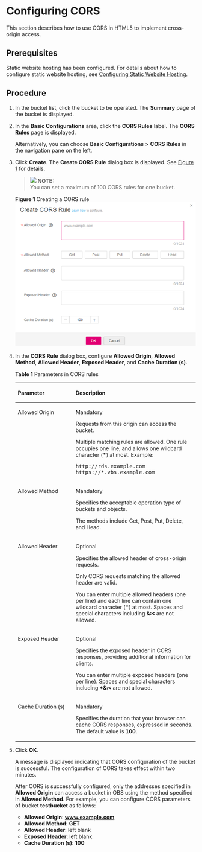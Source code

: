 # Configuring CORS<a name="en-us_topic_0066036542"></a>

This section describes how to use CORS in HTML5 to implement cross-origin access.

## Prerequisites<a name="section48948668114148"></a>

Static website hosting has been configured. For details about how to configure static website hosting, see  [Configuring Static Website Hosting](configuring-static-website-hosting.md).

## Procedure<a name="section54298028"></a>

1.  In the bucket list, click the bucket to be operated. The  **Summary**  page of the bucket is displayed.
2.  In the  **Basic Configurations**  area, click the  **CORS Rules**  label. The  **CORS Rules**  page is displayed.

    Alternatively, you can choose  **Basic Configurations**  \>  **CORS Rules**  in the navigation pane on the left.

3.  Click  **Create**. The  **Create CORS Rule**  dialog box is displayed. See  [Figure 1](#fig2425430173411)  for details.

    >![](/images/icon-note.gif) **NOTE:**   
    >You can set a maximum of 100 CORS rules for one bucket.  

    **Figure  1**  Creating a CORS rule<a name="fig2425430173411"></a>  
    ![](figures/creating-a-cors-rule.png "creating-a-cors-rule")

4.  In the  **CORS Rule**  dialog box, configure  **Allowed Origin**,  **Allowed Method**,  **Allowed Header**,  **Exposed Header**, and  **Cache Duration \(s\)**.

    **Table  1**  Parameters in CORS rules

    <a name="obs_console_0010_mmccppss_tab01"></a>
    <table><thead align="left"><tr id="row14261328"><th class="cellrowborder" valign="top" width="32%" id="mcps1.2.3.1.1"><p id="p14316908"><a name="p14316908"></a><a name="p14316908"></a>Parameter</p>
    </th>
    <th class="cellrowborder" valign="top" width="68%" id="mcps1.2.3.1.2"><p id="p18818860"><a name="p18818860"></a><a name="p18818860"></a>Description</p>
    </th>
    </tr>
    </thead>
    <tbody><tr id="row47932664"><td class="cellrowborder" valign="top" width="32%" headers="mcps1.2.3.1.1 "><p id="p57340601"><a name="p57340601"></a><a name="p57340601"></a>Allowed Origin</p>
    </td>
    <td class="cellrowborder" valign="top" width="68%" headers="mcps1.2.3.1.2 "><p id="p43172637202016"><a name="p43172637202016"></a><a name="p43172637202016"></a>Mandatory</p>
    <p id="p14077143"><a name="p14077143"></a><a name="p14077143"></a>Requests from this origin can access the bucket.</p>
    <p id="p59585428"><a name="p59585428"></a><a name="p59585428"></a>Multiple matching rules are allowed. One rule occupies one line, and allows one wildcard character (<strong id="b562579815151012"><a name="b562579815151012"></a><a name="b562579815151012"></a>*</strong>) at most. Example:</p>
    <pre class="screen" id="screen5755676013302"><a name="screen5755676013302"></a><a name="screen5755676013302"></a>http://rds.example.com
    https://*.vbs.example.com</pre>
    </td>
    </tr>
    <tr id="row18342472"><td class="cellrowborder" valign="top" width="32%" headers="mcps1.2.3.1.1 "><p id="p9345259"><a name="p9345259"></a><a name="p9345259"></a>Allowed Method</p>
    </td>
    <td class="cellrowborder" valign="top" width="68%" headers="mcps1.2.3.1.2 "><p id="p18768523"><a name="p18768523"></a><a name="p18768523"></a>Mandatory</p>
    <p id="p63231021153331"><a name="p63231021153331"></a><a name="p63231021153331"></a>Specifies the acceptable operation type of buckets and objects.</p>
    <p id="p59725833153419"><a name="p59725833153419"></a><a name="p59725833153419"></a>The methods include Get, Post, Put, Delete, and Head.</p>
    </td>
    </tr>
    <tr id="row34698981"><td class="cellrowborder" valign="top" width="32%" headers="mcps1.2.3.1.1 "><p id="p59154058"><a name="p59154058"></a><a name="p59154058"></a>Allowed Header</p>
    </td>
    <td class="cellrowborder" valign="top" width="68%" headers="mcps1.2.3.1.2 "><p id="p6976477153727"><a name="p6976477153727"></a><a name="p6976477153727"></a>Optional</p>
    <p id="p58393322153740"><a name="p58393322153740"></a><a name="p58393322153740"></a>Specifies the allowed header of cross-origin requests.</p>
    <p id="p2773754710645"><a name="p2773754710645"></a><a name="p2773754710645"></a>Only CORS requests matching the allowed header are valid.</p>
    <p id="p5132822810315"><a name="p5132822810315"></a><a name="p5132822810315"></a>You can enter multiple allowed headers (one per line) and each line can contain one wildcard character (*) at most. Spaces and special characters including <strong id="b648117133820"><a name="b648117133820"></a><a name="b648117133820"></a>&amp;:&lt;</strong> are not allowed.</p>
    </td>
    </tr>
    <tr id="row19218446"><td class="cellrowborder" valign="top" width="32%" headers="mcps1.2.3.1.1 "><p id="p13190333"><a name="p13190333"></a><a name="p13190333"></a>Exposed Header</p>
    </td>
    <td class="cellrowborder" valign="top" width="68%" headers="mcps1.2.3.1.2 "><p id="p32426730153840"><a name="p32426730153840"></a><a name="p32426730153840"></a>Optional</p>
    <p id="p309847910721"><a name="p309847910721"></a><a name="p309847910721"></a>Specifies the exposed header in CORS responses, providing additional information for clients.</p>
    <p id="p162724431079"><a name="p162724431079"></a><a name="p162724431079"></a>You can enter multiple exposed headers (one per line). Spaces and special characters including <strong id="b5125223280"><a name="b5125223280"></a><a name="b5125223280"></a>*&amp;:&lt;</strong> are not allowed.</p>
    </td>
    </tr>
    <tr id="row38454973"><td class="cellrowborder" valign="top" width="32%" headers="mcps1.2.3.1.1 "><p id="p27845085"><a name="p27845085"></a><a name="p27845085"></a>Cache Duration (s)</p>
    </td>
    <td class="cellrowborder" valign="top" width="68%" headers="mcps1.2.3.1.2 "><p id="p5186476154032"><a name="p5186476154032"></a><a name="p5186476154032"></a>Mandatory</p>
    <p id="p40859422"><a name="p40859422"></a><a name="p40859422"></a>Specifies the duration that your browser can cache CORS responses, expressed in seconds. The default value is <strong id="b1843720126201758"><a name="b1843720126201758"></a><a name="b1843720126201758"></a>100</strong>.</p>
    </td>
    </tr>
    </tbody>
    </table>

5.  Click  **OK**.

    A message is displayed indicating that CORS configuration of the bucket is successful. The configuration of CORS takes effect within two minutes.

    After CORS is successfully configured, only the addresses specified in  **Allowed Origin**  can access a bucket in OBS using the method specified in  **Allowed Method**. For example, you can configure CORS parameters of bucket  **testbucket**  as follows:

    -   **Allowed Origin**:  **www.example.com**
    -   **Allowed Method**:  **GET**
    -   **Allowed Header**: left blank
    -   **Exposed Header**: left blank
    -   **Cache Duration \(s\)**:  **100**


